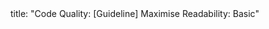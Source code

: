 <frontmatter>
title: "Code Quality: [Guideline] Maximise Readability: Basic"
</frontmatter>

<include src="index-body.md" boilerplate />
